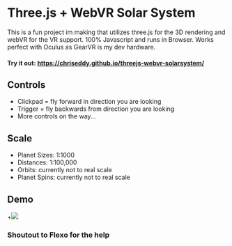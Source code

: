 # Three.js + WebVR Solar System
This is a fun project im making that utilizes three.js for the 3D rendering and webVR for the VR support.
100% Javascript and runs in Browser. Works perfect with Oculus as GearVR is my dev hardware.

#### Try it out: https://chriseddy.github.io/threejs-webvr-solarsystem/

## Controls
- Clickpad = fly forward in direction you are looking
- Trigger  = fly backwards from direction you are looking
- More controls on the way...

## Scale
- Planet Sizes: 1:1000
- Distances: 1:100,000
- Orbits: currently not to real scale
- Planet Spins: currently not to real scale

## Demo
+<img src="/demo.gif?raw=true">

### Shoutout to Flexo for the help
